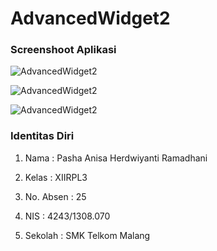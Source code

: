 # AdvancedWidget2

### Screenshoot Aplikasi

![AdvancedWidget2](https://cloud.githubusercontent.com/assets/15698959/18695567/e557c504-7fdc-11e6-9455-798d9e586422.JPG)

![AdvancedWidget2](https://cloud.githubusercontent.com/assets/15698959/18695569/e8699358-7fdc-11e6-95d4-6f027b25c01d.JPG)

![AdvancedWidget2](https://cloud.githubusercontent.com/assets/15698959/18695574/eb55066a-7fdc-11e6-8e18-2c7cb7d6ed96.JPG)

### Identitas Diri

1. Nama : Pasha Anisa Herdwiyanti Ramadhani

2. Kelas : XIIRPL3

3. No. Absen : 25

4. NIS : 4243/1308.070

5. Sekolah : SMK Telkom Malang
